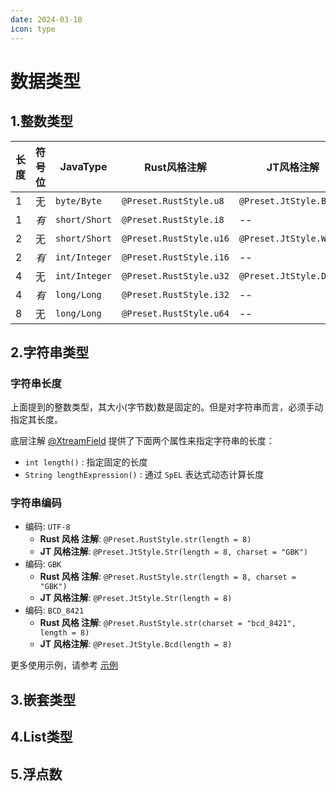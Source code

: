 ```yaml
---
date: 2024-03-10
icon: type
---
```


# 数据类型

## 1.整数类型

| 长度 | 符号位 | JavaType      | Rust风格注解                | JT风格注解                  |
|----|-----|---------------|-------------------------|-------------------------|
| 1  | 无   | `byte/Byte`   | `@Preset.RustStyle.u8`  | `@Preset.JtStyle.Byte`  |
| 1  | _有_ | `short/Short` | `@Preset.RustStyle.i8`  | --                      |
| 2  | 无   | `short/Short` | `@Preset.RustStyle.u16` | `@Preset.JtStyle.WORD`  |
| 2  | _有_ | `int/Integer` | `@Preset.RustStyle.i16` | --                      |
| 4  | 无   | `int/Integer` | `@Preset.RustStyle.u32` | `@Preset.JtStyle.DWORD` |
| 4  | _有_ | `long/Long`   | `@Preset.RustStyle.i32` | --                      |
| 8  | 无   | `long/Long`   | `@Preset.RustStyle.u64` | --                      |

## 2.字符串类型

### 字符串长度

上面提到的整数类型，其大小(字节数)数是固定的。但是对字符串而言，必须手动指定其长度。

底层注解 [@XtreamField](./xtream-field-annotation.md) 提供了下面两个属性来指定字符串的长度：

- `int length()` : 指定固定的长度
- `String lengthExpression()` : 通过 `SpEL` 表达式动态计算长度

### 字符串编码

- 编码: `UTF-8`
    - **Rust 风格 注解**: `@Preset.RustStyle.str(length = 8)`
    - **JT 风格注解**: `@Preset.JtStyle.Str(length = 8, charset = "GBK")`
- 编码: `GBK`
    - **Rust 风格 注解**: `@Preset.RustStyle.str(length = 8, charset = "GBK")`
    - **JT 风格注解**: `@Preset.JtStyle.Str(length = 8)`
- 编码: `BCD_8421`
    - **Rust 风格 注解**: `@Preset.RustStyle.str(charset = "bcd_8421", length = 8)`
    - **JT 风格注解**: `@Preset.JtStyle.Bcd(length = 8)`

更多使用示例，请参考 [示例](../samples/custom-protocol-sample-01/flatten-style-demo.md)

## 3.嵌套类型

## 4.List类型

## 5.浮点数
